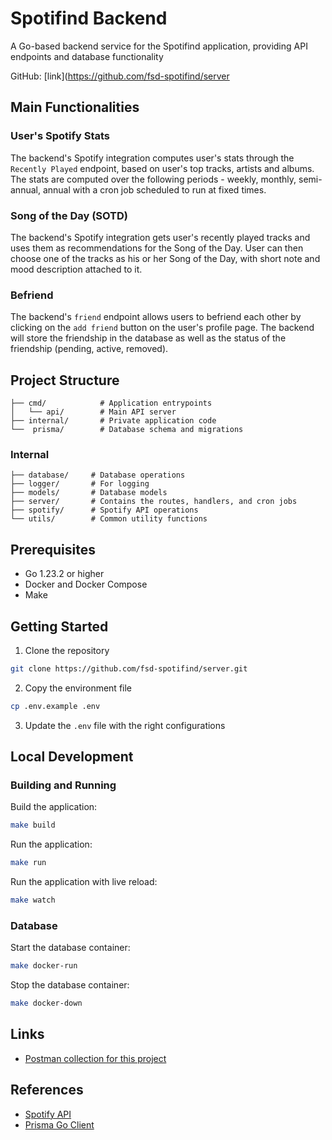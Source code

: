 # Spotifind Backend

A Go-based backend service for the Spotifind application, providing API endpoints and database functionality

GitHub: [link](https://github.com/fsd-spotifind/server

## Main Functionalities

### User's Spotify Stats

The backend's Spotify integration computes user's stats through the `Recently Played` endpoint, based on user's top tracks, artists and albums. The stats are computed over the following periods - weekly, monthly, semi-annual, annual with a cron job scheduled to run at fixed times.

### Song of the Day (SOTD)

The backend's Spotify integration gets user's recently played tracks and uses them as recommendations for the Song of the Day. User can then choose one of the tracks as his or her Song of the Day, with short note and mood description attached to it.

### Befriend

The backend's `friend` endpoint allows users to befriend each other by clicking on the `add friend` button on the user's profile page. The backend will store the friendship in the database as well as the status of the friendship (pending, active, removed).

## Project Structure

```
├── cmd/            # Application entrypoints
│   └── api/        # Main API server
├── internal/       # Private application code
└──  prisma/        # Database schema and migrations
```

### Internal

```
├── database/     # Database operations
├── logger/       # For logging
├── models/       # Database models
├── server/       # Contains the routes, handlers, and cron jobs
├── spotify/      # Spotify API operations
└── utils/        # Common utility functions
```

## Prerequisites

- Go 1.23.2 or higher
- Docker and Docker Compose
- Make

## Getting Started

1. Clone the repository

```bash
git clone https://github.com/fsd-spotifind/server.git
```

2. Copy the environment file

```bash
cp .env.example .env
```

3. Update the `.env` file with the right configurations

## Local Development

### Building and Running

Build the application:

```bash
make build
```

Run the application:

```bash
make run
```

Run the application with live reload:

```bash
make watch
```

### Database

Start the database container:

```bash
make docker-run
```

Stop the database container:

```bash
make docker-down
```

## Links

- [Postman collection for this project](https://interstellar-sunset-265479.postman.co/workspace/Team-Workspace~6b3fa817-fb80-4793-8aa6-211438648900/collection/23441224-71cd4c35-c61d-4dfd-8894-23ee85622817?action=share&creator=23441224)

## References

- [Spotify API](https://developer.spotify.com/documentation/web-api)
- [Prisma Go Client](https://github.com/prisma/prisma-client-go)
